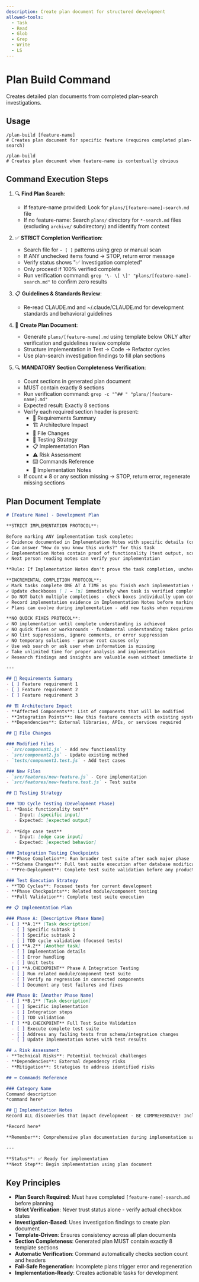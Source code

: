```yaml
---
description: Create plan document for structured development
allowed-tools:
  - Task
  - Read
  - Glob
  - Grep
  - Write
  - LS
---
```


# Plan Build Command

Creates detailed plan documents from completed plan-search investigations.

## Usage

```
/plan-build [feature-name]
# Creates plan document for specific feature (requires completed plan-search)

/plan-build
# Creates plan document when feature-name is contextually obvious
```

## Command Execution Steps

1. 🔍 **Find Plan Search**: 
   - If feature-name provided: Look for `plans/[feature-name]-search.md` file
   - If no feature-name: Search `plans/` directory for `*-search.md` files (excluding `archive/` subdirectory) and identify from context

2. ✅ **STRICT Completion Verification**: 
   - Search file for `- [ ]` patterns using grep or manual scan
   - If ANY unchecked items found → STOP, return error message
   - Verify status shows "✅ Investigation completed" 
   - Only proceed if 100% verified complete
   - Run verification command: `grep '\- \[ \]' "plans/[feature-name]-search.md"` to confirm zero results

3. 📋 **Guidelines & Standards Review**: 
   - Re-read CLAUDE.md and ~/.claude/CLAUDE.md for development standards and behavioral guidelines

4. 📝 **Create Plan Document**: 
   - Generate `plans/[feature-name].md` using template below ONLY after verification and guidelines review complete
   - Structure implementation in Test → Code → Refactor cycles
   - Use plan-search investigation findings to fill plan sections

5. 🔍 **MANDATORY Section Completeness Verification**: 
   - Count sections in generated plan document
   - MUST contain exactly 8 sections
   - Run verification command: `grep -c "^## " "plans/[feature-name].md"`
   - Expected result: Exactly 8 sections
   - Verify each required section header is present:
     * 📄 Requirements Summary
     * 🏗️ Architecture Impact
     * 📁 File Changes
     * 🧪 Testing Strategy
     * 📋 Implementation Plan
     * ⚠️ Risk Assessment
     * ⌨️ Commands Reference
     * 📝 Implementation Notes
   - If count ≠ 8 or any section missing → STOP, return error, regenerate missing sections

## Plan Document Template

```markdown
# [Feature Name] - Development Plan

**STRICT IMPLEMENTATION PROTOCOL**:

Before marking ANY implementation task complete:
✓ Evidence documented in Implementation Notes with specific details (code snippets, test results, file paths)
✓ Can answer "How do you know this works?" for this task
✓ Implementation Notes contain proof of functionality (test output, screenshots, working code)
✓ Next person reading notes can verify your implementation

**Rule: If Implementation Notes don't prove the task completion, uncheck the box**

**INCREMENTAL COMPLETION PROTOCOL**:
✓ Mark tasks complete ONE AT A TIME as you finish each implementation step
✓ Update checkboxes [ ] → [x] immediately when task is verified complete
✓ Do NOT batch multiple completions - check boxes individually upon completion
✓ Record implementation evidence in Implementation Notes before marking checkbox complete
✓ Plans can evolve during implementation - add new tasks when requirements change

**NO QUICK FIXES PROTOCOL**:
✓ NO implementation until complete understanding is achieved
✓ NO quick fixes or workarounds - fundamental understanding takes priority
✓ NO lint suppressions, ignore comments, or error suppression
✓ NO temporary solutions - pursue root causes only
✓ Use web search or ask user when information is missing
✓ Take unlimited time for proper analysis and implementation
✓ Research findings and insights are valuable even without immediate implementation

---

## 📄 Requirements Summary
- [ ] Feature requirement 1
- [ ] Feature requirement 2
- [ ] Feature requirement 3

## 🏗️ Architecture Impact
- **Affected Components**: List of components that will be modified
- **Integration Points**: How this feature connects with existing systems
- **Dependencies**: External libraries, APIs, or services required

## 📁 File Changes

### Modified Files
- `src/component1.js` - Add new functionality
- `src/component2.js` - Update existing method
- `tests/component1.test.js` - Add test cases

### New Files
- `src/features/new-feature.js` - Core implementation
- `src/features/new-feature.test.js` - Test suite

## 🧪 Testing Strategy

### TDD Cycle Testing (Development Phase)
1. **Basic functionality test**
   - Input: [specific input]
   - Expected: [expected output]
   
2. **Edge case test**
   - Input: [edge case input]
   - Expected: [expected behavior]

### Integration Testing Checkpoints
- **Phase Completion**: Run broader test suite after each major phase
- **Schema Changes**: Full test suite execution after database modifications
- **Pre-Deployment**: Complete test suite validation before any production steps

### Test Execution Strategy
- **TDD Cycles**: Focused tests for current development
- **Phase Checkpoints**: Related module/component testing
- **Full Validation**: Complete test suite execution

## 📋 Implementation Plan

### Phase A: [Descriptive Phase Name]
- [ ] **A.1** [Task description]
  - [ ] Specific subtask 1
  - [ ] Specific subtask 2
  - [ ] TDD cycle validation (focused tests)
- [ ] **A.2** [Another task]
  - [ ] Implementation details
  - [ ] Error handling
  - [ ] Unit tests
- [ ] **A.CHECKPOINT** Phase A Integration Testing
  - [ ] Run related module/component test suite
  - [ ] Verify no regression in connected components
  - [ ] Document any test failures and fixes

### Phase B: [Another Phase Name]  
- [ ] **B.1** [Task description]
  - [ ] Specific implementation
  - [ ] Integration steps
  - [ ] TDD validation
- [ ] **B.CHECKPOINT** Full Test Suite Validation
  - [ ] Execute complete test suite
  - [ ] Address any failing tests from schema/integration changes
  - [ ] Update Implementation Notes with test results

## ⚠️ Risk Assessment
- **Technical Risks**: Potential technical challenges
- **Dependencies**: External dependency risks
- **Mitigation**: Strategies to address identified risks

## ⌨️ Commands Reference

### Category Name
Command description
*command here*

## 📝 Implementation Notes
Record ALL discoveries that impact development - BE COMPREHENSIVE! Include technical details, code snippets, command outputs, error solutions, performance insights, useful patterns, shortcuts, unsolved issues, failed approaches, and any knowledge that helps future implementation. Document complete context to preserve knowledge across sessions.

*Record here*

**Remember**: Comprehensive plan documentation during implementation saves multiples of that time in future development and maintenance.

---

**Status**: ✅ Ready for implementation
**Next Step**: Begin implementation using plan document
```

## Key Principles

- **Plan Search Required**: Must have completed `[feature-name]-search.md` before planning
- **Strict Verification**: Never trust status alone - verify actual checkbox states
- **Investigation-Based**: Uses investigation findings to create plan document
- **Template-Driven**: Ensures consistency across all plan documents
- **Section Completeness**: Generated plan MUST contain exactly 8 template sections
- **Automatic Verification**: Command automatically checks section count and headers
- **Fail-Safe Regeneration**: Incomplete plans trigger error and regeneration
- **Implementation-Ready**: Creates actionable tasks for development
